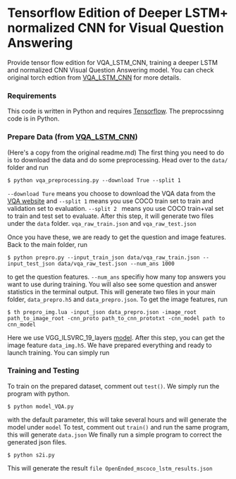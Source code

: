 # Tensorflow Edition of Deeper LSTM+ normalized CNN for Visual Question Answering

Provide tensor flow edition for VQA_LSTM_CNN, training a deeper LSTM and normalized CNN Visual Question Answering model. You can check original torch edtion from [VQA_LSTM_CNN](https://github.com/VT-vision-lab/VQA_LSTM_CNN) for more details.


### Requirements

This code is written in Python and requires [Tensorflow](https://www.tensorflow.org). The preprocssinng code is in Python.

### Prepare Data (from [VQA_LSTM_CNN](https://github.com/VT-vision-lab/VQA_LSTM_CNN))
(Here's a copy from the original readme.md)
The first thing you need to do is to download the data and do some preprocessing. Head over to the `data/` folder and run

```
$ python vqa_preprocessing.py --download True --split 1
```

`--download Ture` means you choose to download the VQA data from the [VQA website](http://www.visualqa.org/) and `--split 1` means you use COCO train set to train and validation set to evaluation. `--split 2 ` means you use COCO train+val set to train and test set to evaluate. After this step, it will generate two files under the `data` folder. `vqa_raw_train.json` and `vqa_raw_test.json`

Once you have these, we are ready to get the question and image features. Back to the main folder, run

```
$ python prepro.py --input_train_json data/vqa_raw_train.json --input_test_json data/vqa_raw_test.json --num_ans 1000
```

to get the question features. `--num_ans` specifiy how many top answers you want to use during training. You will also see some question and answer statistics in the terminal output. This will generate two files in your main folder, `data_prepro.h5` and `data_prepro.json`. To get the image features, run

```
$ th prepro_img.lua -input_json data_prepro.json -image_root path_to_image_root -cnn_proto path_to_cnn_prototxt -cnn_model path to cnn_model
```

Here we use VGG_ILSVRC_19_layers [model](https://gist.github.com/ksimonyan/3785162f95cd2d5fee77). After this step, you can get the image feature `data_img.h5`. We have prepared everything and ready to launch training. You can simply run


### Training and Testing

To train on the prepared dataset, comment out `test()`.
We simply run the program with python.

```
$ python model_VQA.py
```

with the default parameter, this will take several hours and will generate the model under `model`
To test, comment out `train()` and run the same program, this will generate `data.json`
We finally run a simple program to correct the generated json files.

```
$ python s2i.py
```

This will generate the result `file OpenEnded_mscoco_lstm_results.json`

